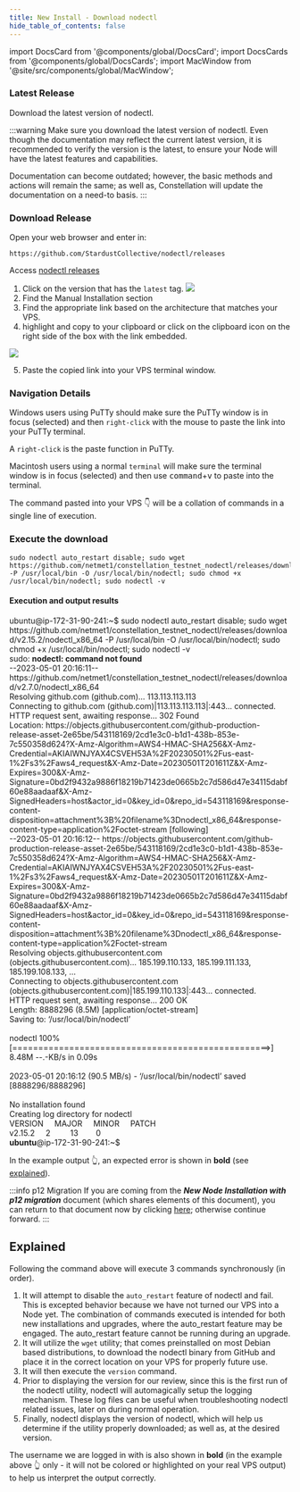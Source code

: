 ```yaml
---
title: New Install - Download nodectl
hide_table_of_contents: false
---
```

<intro-end />

import DocsCard from '@components/global/DocsCard';
import DocsCards from '@components/global/DocsCards';
import MacWindow from '@site/src/components/global/MacWindow';

<head>
  <title>Constellation Network automation with nodectl</title>
  <meta
    name="description"
    content="nodectl installation of new Node"
  />
</head>

### Latest Release
Download the latest version of nodectl.   

:::warning
Make sure you download the latest version of nodectl.  Even though the documentation may reflect the current latest version, it is recommended to verify the version is the latest, to ensure your Node will have the latest features and capabilities.

Documentation can become outdated; however, the basic methods and actions will remain the same; as well as, Constellation will update the documentation on a need-to basis.
:::

### Download Release
Open your web browser and enter in:
```
https://github.com/StardustCollective/nodectl/releases
```
Access [nodectl releases](https://github.com/StardustCollective/nodectl/releases) 

1. Click on the version that has the `latest` tag.
![](/img/validator_nodes/nodectl_install_release1.png)
2. Find the Manual Installation section
3. Find the appropriate link based on the architecture that matches your VPS.
4. highlight and copy to your clipboard or click on the clipboard icon on the right side of the box with the link embedded.

![](/img/validator_nodes/nodectl_install_release2.png)

5. Paste the copied link into your VPS terminal window.

### Navigation Details

Windows users using PuTTy should make sure the PuTTy window is in focus (selected) and then `right-click` with the mouse to paste the link into your PuTTy terminal.  

A `right-click` is the paste function in PuTTy.

Macintosh users using a normal `terminal` will make sure the terminal window is in focus (selected) and then use <kbd>command</kbd>+<kbd>v</kbd> to paste into the terminal.

The command pasted into your VPS 👇 will be a collation of commands in a single line of execution.

### Execute the download

```
sudo nodectl auto_restart disable; sudo wget https://github.com/netmet1/constellation_testnet_nodectl/releases/download/v2.15.2/nodectl_x86_64 -P /usr/local/bin -O /usr/local/bin/nodectl; sudo chmod +x /usr/local/bin/nodectl; sudo nodectl -v
```
#### Execution and output results
<MacWindow>
ubuntu@ip-172-31-90-241:~$ sudo nodectl auto_restart disable; sudo wget https://github.com/netmet1/constellation_testnet_nodectl/releases/download/v2.15.2/nodectl_x86_64 -P /usr/local/bin -O /usr/local/bin/nodectl; sudo chmod +x /usr/local/bin/nodectl; sudo nodectl -v<br />
sudo: <b>nodectl: command not found</b><br />
--2023-05-01 20:16:11--  https://github.com/netmet1/constellation_testnet_nodectl/releases/download/v2.7.0/nodectl_x86_64<br />
Resolving github.com (github.com)... 113.113.113.113<br />
Connecting to github.com (github.com)|113.113.113.113|:443... connected.<br />
HTTP request sent, awaiting response... 302 Found<br />
Location: https://objects.githubusercontent.com/github-production-release-asset-2e65be/543118169/2cd1e3c0-b1d1-438b-853e-7c550358d624?X-Amz-Algorithm=AWS4-HMAC-SHA256&X-Amz-Credential=AKIAIWNJYAX4CSVEH53A%2F20230501%2Fus-east-1%2Fs3%2Faws4_request&X-Amz-Date=20230501T201611Z&X-Amz-Expires=300&X-Amz-Signature=0bd2f9432a9886f18219b71423de0665b2c7d586d47e34115dabf60e88aadaaf&X-Amz-SignedHeaders=host&actor_id=0&key_id=0&repo_id=543118169&response-content-disposition=attachment%3B%20filename%3Dnodectl_x86_64&response-content-type=application%2Foctet-stream [following]<br />
--2023-05-01 20:16:12--  https://objects.githubusercontent.com/github-production-release-asset-2e65be/543118169/2cd1e3c0-b1d1-438b-853e-7c550358d624?X-Amz-Algorithm=AWS4-HMAC-SHA256&X-Amz-Credential=AKIAIWNJYAX4CSVEH53A%2F20230501%2Fus-east-1%2Fs3%2Faws4_request&X-Amz-Date=20230501T201611Z&X-Amz-Expires=300&X-Amz-Signature=0bd2f9432a9886f18219b71423de0665b2c7d586d47e34115dabf60e88aadaaf&X-Amz-SignedHeaders=host&actor_id=0&key_id=0&repo_id=543118169&response-content-disposition=attachment%3B%20filename%3Dnodectl_x86_64&response-content-type=application%2Foctet-stream<br />
Resolving objects.githubusercontent.com (objects.githubusercontent.com)... 185.199.110.133, 185.199.111.133, 185.199.108.133, ...<br />
Connecting to objects.githubusercontent.com (objects.githubusercontent.com)|185.199.110.133|:443... connected.<br />
HTTP request sent, awaiting response... 200 OK<br />
Length: 8888296 (8.5M) [application/octet-stream]<br />
Saving to: ‘/usr/local/bin/nodectl’<br />
<br />
nodectl                        100%[==================================================>]   8.48M  --.-KB/s    in 0.09s<br />
<br />
2023-05-01 20:16:12 (90.5 MB/s) - ‘/usr/local/bin/nodectl’ saved [8888296/8888296]<br />
<br />
No installation found<br />
Creating log directory for nodectl<br />
  VERSION&nbsp;&nbsp;&nbsp;&nbsp;&nbsp;MAJOR&nbsp;&nbsp;&nbsp;&nbsp;&nbsp;MINOR&nbsp;&nbsp;&nbsp;&nbsp;&nbsp;PATCH <br />                                                                   
  v2.15.2&nbsp;&nbsp;&nbsp;&nbsp;&nbsp;2&nbsp;&nbsp;&nbsp;&nbsp;&nbsp;&nbsp;&nbsp;&nbsp;&nbsp;13&nbsp;&nbsp;&nbsp;&nbsp;&nbsp;&nbsp;&nbsp;&nbsp;0<br />           
<b>ubuntu</b>@ip-172-31-90-241:~$ <br />
</MacWindow>

In the example output 👆, an expected error is shown in **bold** (see [explained](#explained)).

:::info p12 Migration
If you are coming from the ***New Node Installation with p12 migration*** document (which shares elements of this document), you can return to that document now by clicking [here](/validate/automated/migrate/nodectl-migrate-upload); otherwise continue forward.
:::

## Explained 

Following the command above will execute 3 commands synchronously (in order).

1. It will attempt to disable the `auto_restart` feature of nodectl and fail.  This is excepted behavior because we have not turned our VPS into a Node yet.  The combination of commands executed is intended for both new installations and upgrades, where the auto_restart feature may be engaged. The auto_restart feature cannot be running during an upgrade.
1. It will utilize the `wget` utility; that comes preinstalled on most Debian based distributions, to download the nodectl binary from GitHub and place it in the correct location on your VPS for properly future use.
1. It will then execute the `version` command.
1. Prior to displaying the version for our review, since this is the first run of the nodectl utility, nodectl will automagically setup the logging mechanism.  These log files can be useful when troubleshooting nodectl related issues, later on during normal operation.
1. Finally, nodectl displays the version of nodectl, which will help us determine if the utility properly downloaded; as well as, at the desired version.

The username we are logged in with is also shown in **bold** (in the example above 👆 only - it will not be colored or highlighted on your real VPS output) to help us interpret the output correctly.

